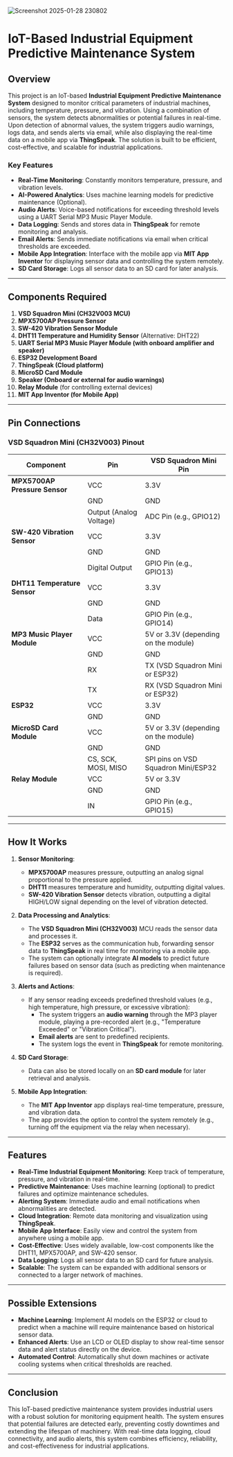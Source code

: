 ![Screenshot 2025-01-28 230802](https://github.com/user-attachments/assets/ab17cb90-b93b-4d29-a757-603c6c34539a)

# **IoT-Based Industrial Equipment Predictive Maintenance System**

## **Overview**
This project is an IoT-based **Industrial Equipment Predictive Maintenance System** designed to monitor critical parameters of industrial machines, including temperature, pressure, and vibration. Using a combination of sensors, the system detects abnormalities or potential failures in real-time. Upon detection of abnormal values, the system triggers audio warnings, logs data, and sends alerts via email, while also displaying the real-time data on a mobile app via **ThingSpeak**. The solution is built to be efficient, cost-effective, and scalable for industrial applications.

### **Key Features**
- **Real-Time Monitoring**: Constantly monitors temperature, pressure, and vibration levels.
- **AI-Powered Analytics**: Uses machine learning models for predictive maintenance (Optional).
- **Audio Alerts**: Voice-based notifications for exceeding threshold levels using a UART Serial MP3 Music Player Module.
- **Data Logging**: Sends and stores data in **ThingSpeak** for remote monitoring and analysis.
- **Email Alerts**: Sends immediate notifications via email when critical thresholds are exceeded.
- **Mobile App Integration**: Interface with the mobile app via **MIT App Inventor** for displaying sensor data and controlling the system remotely.
- **SD Card Storage**: Logs all sensor data to an SD card for later analysis.

---

## **Components Required**
1. **VSD Squadron Mini (CH32V003 MCU)**
2. **MPX5700AP Pressure Sensor**
3. **SW-420 Vibration Sensor Module**
4. **DHT11 Temperature and Humidity Sensor** (Alternative: DHT22)
5. **UART Serial MP3 Music Player Module (with onboard amplifier and speaker)**
6. **ESP32 Development Board**
7. **ThingSpeak (Cloud platform)**
8. **MicroSD Card Module**
9. **Speaker (Onboard or external for audio warnings)**
10. **Relay Module** (for controlling external devices)
11. **MIT App Inventor (for Mobile App)**

---

## **Pin Connections**

### **VSD Squadron Mini (CH32V003) Pinout**

| **Component**                  | **Pin**                      | **VSD Squadron Mini Pin**       |
|---------------------------------|------------------------------|---------------------------------|
| **MPX5700AP Pressure Sensor**   | VCC                          | 3.3V                            |
|                                 | GND                          | GND                             |
|                                 | Output (Analog Voltage)      | ADC Pin (e.g., GPIO12)         |
| **SW-420 Vibration Sensor**     | VCC                          | 3.3V                            |
|                                 | GND                          | GND                             |
|                                 | Digital Output               | GPIO Pin (e.g., GPIO13)        |
| **DHT11 Temperature Sensor**    | VCC                          | 3.3V                            |
|                                 | GND                          | GND                             |
|                                 | Data                         | GPIO Pin (e.g., GPIO14)        |
| **MP3 Music Player Module**     | VCC                          | 5V or 3.3V (depending on the module) |
|                                 | GND                          | GND                             |
|                                 | RX                           | TX (VSD Squadron Mini or ESP32)|
|                                 | TX                           | RX (VSD Squadron Mini or ESP32)|
| **ESP32**                       | VCC                          | 3.3V                            |
|                                 | GND                          | GND                             |
| **MicroSD Card Module**         | VCC                          | 5V or 3.3V (depending on the module) |
|                                 | GND                          | GND                             |
|                                 | CS, SCK, MOSI, MISO          | SPI pins on VSD Squadron Mini/ESP32 |
| **Relay Module**                | VCC                          | 5V or 3.3V                     |
|                                 | GND                          | GND                             |
|                                 | IN                           | GPIO Pin (e.g., GPIO15)        |

---

## **How It Works**
1. **Sensor Monitoring**:
   - **MPX5700AP** measures pressure, outputting an analog signal proportional to the pressure applied.
   - **DHT11** measures temperature and humidity, outputting digital values.
   - **SW-420 Vibration Sensor** detects vibration, outputting a digital HIGH/LOW signal depending on the level of vibration detected.

2. **Data Processing and Analytics**:
   - The **VSD Squadron Mini (CH32V003)** MCU reads the sensor data and processes it.
   - The **ESP32** serves as the communication hub, forwarding sensor data to **ThingSpeak** in real time for monitoring via a mobile app.
   - The system can optionally integrate **AI models** to predict future failures based on sensor data (such as predicting when maintenance is required).

3. **Alerts and Actions**:
   - If any sensor reading exceeds predefined threshold values (e.g., high temperature, high pressure, or excessive vibration):
     - The system triggers an **audio warning** through the MP3 player module, playing a pre-recorded alert (e.g., "Temperature Exceeded" or "Vibration Critical").
     - **Email alerts** are sent to predefined recipients.
     - The system logs the event in **ThingSpeak** for remote monitoring.

4. **SD Card Storage**:
   - Data can also be stored locally on an **SD card module** for later retrieval and analysis.

5. **Mobile App Integration**:
   - The **MIT App Inventor** app displays real-time temperature, pressure, and vibration data.
   - The app provides the option to control the system remotely (e.g., turning off the equipment via the relay when necessary).

---

## **Features**
- **Real-Time Industrial Equipment Monitoring**: Keep track of temperature, pressure, and vibration in real-time.
- **Predictive Maintenance**: Uses machine learning (optional) to predict failures and optimize maintenance schedules.
- **Alerting System**: Immediate audio and email notifications when abnormalities are detected.
- **Cloud Integration**: Remote data monitoring and visualization using **ThingSpeak**.
- **Mobile App Interface**: Easily view and control the system from anywhere using a mobile app.
- **Cost-Effective**: Uses widely available, low-cost components like the DHT11, MPX5700AP, and SW-420 sensor.
- **Data Logging**: Logs all sensor data to an SD card for future analysis.
- **Scalable**: The system can be expanded with additional sensors or connected to a larger network of machines.

---

## **Possible Extensions**
- **Machine Learning**: Implement AI models on the ESP32 or cloud to predict when a machine will require maintenance based on historical sensor data.
- **Enhanced Alerts**: Use an LCD or OLED display to show real-time sensor data and alert status directly on the device.
- **Automated Control**: Automatically shut down machines or activate cooling systems when critical thresholds are reached.

---

## **Conclusion**
This IoT-based predictive maintenance system provides industrial users with a robust solution for monitoring equipment health. The system ensures that potential failures are detected early, preventing costly downtimes and extending the lifespan of machinery. With real-time data logging, cloud connectivity, and audio alerts, this system combines efficiency, reliability, and cost-effectiveness for industrial applications. 


